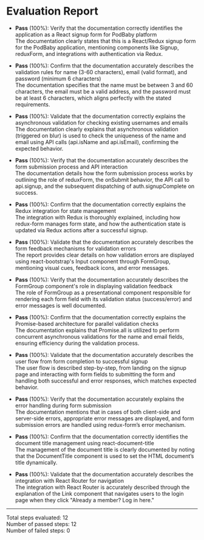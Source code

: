 # Evaluation Report

- **Pass** (100%): Verify that the documentation correctly identifies the application as a React signup form for PodBaby platform  
  The documentation clearly states that this is a React/Redux signup form for the PodBaby application, mentioning components like Signup, reduxForm, and integrations with authentication via Redux.

- **Pass** (100%): Confirm that the documentation accurately describes the validation rules for name (3-60 characters), email (valid format), and password (minimum 6 characters)  
  The documentation specifies that the name must be between 3 and 60 characters, the email must be a valid address, and the password must be at least 6 characters, which aligns perfectly with the stated requirements.

- **Pass** (100%): Validate that the documentation correctly explains the asynchronous validation for checking existing usernames and emails  
  The documentation clearly explains that asynchronous validation (triggered on blur) is used to check the uniqueness of the name and email using API calls (api.isName and api.isEmail), confirming the expected behavior.

- **Pass** (100%): Verify that the documentation accurately describes the form submission process and API interaction  
  The documentation details how the form submission process works by outlining the role of reduxForm, the onSubmit behavior, the API call to api.signup, and the subsequent dispatching of auth.signupComplete on success.

- **Pass** (100%): Confirm that the documentation correctly explains the Redux integration for state management  
  The integration with Redux is thoroughly explained, including how redux-form manages form state, and how the authentication state is updated via Redux actions after a successful signup.

- **Pass** (100%): Validate that the documentation accurately describes the form feedback mechanisms for validation errors  
  The report provides clear details on how validation errors are displayed using react-bootstrap's Input component through FormGroup, mentioning visual cues, feedback icons, and error messages.

- **Pass** (100%): Verify that the documentation accurately describes the FormGroup component's role in displaying validation feedback  
  The role of FormGroup as a presentational component responsible for rendering each form field with its validation status (success/error) and error messages is well documented.

- **Pass** (100%): Confirm that the documentation correctly explains the Promise-based architecture for parallel validation checks  
  The documentation explains that Promise.all is utilized to perform concurrent asynchronous validations for the name and email fields, ensuring efficiency during the validation process.

- **Pass** (100%): Validate that the documentation accurately describes the user flow from form completion to successful signup  
  The user flow is described step-by-step, from landing on the signup page and interacting with form fields to submitting the form and handling both successful and error responses, which matches expected behavior.

- **Pass** (100%): Verify that the documentation accurately explains the error handling during form submission  
  The documentation mentions that in cases of both client-side and server-side errors, appropriate error messages are displayed, and form submission errors are handled using redux-form’s error mechanism.

- **Pass** (100%): Confirm that the documentation correctly identifies the document title management using react-document-title  
  The management of the document title is clearly documented by noting that the DocumentTitle component is used to set the HTML document’s title dynamically.

- **Pass** (100%): Validate that the documentation accurately describes the integration with React Router for navigation  
  The integration with React Router is accurately described through the explanation of the Link component that navigates users to the login page when they click "Already a member? Log in here."

---

Total steps evaluated: 12  
Number of passed steps: 12  
Number of failed steps: 0